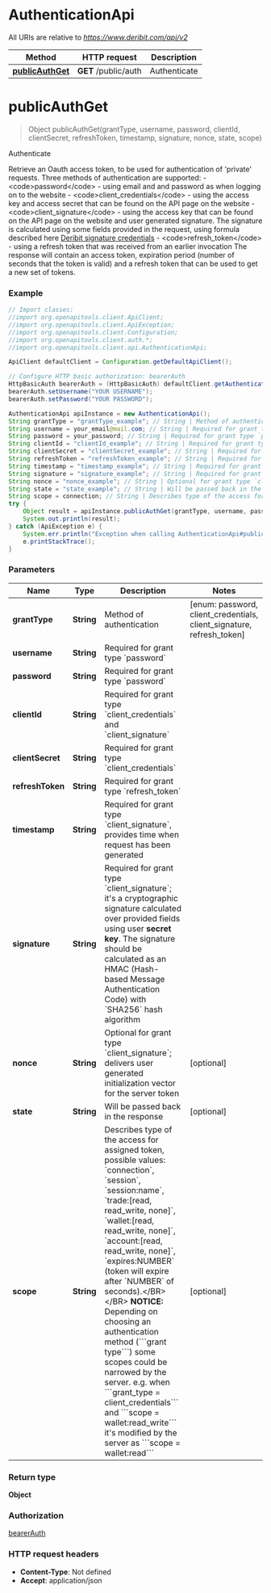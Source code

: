 # AuthenticationApi

All URIs are relative to *https://www.deribit.com/api/v2*

Method | HTTP request | Description
------------- | ------------- | -------------
[**publicAuthGet**](AuthenticationApi.md#publicAuthGet) | **GET** /public/auth | Authenticate


<a name="publicAuthGet"></a>
# **publicAuthGet**
> Object publicAuthGet(grantType, username, password, clientId, clientSecret, refreshToken, timestamp, signature, nonce, state, scope)

Authenticate

Retrieve an Oauth access token, to be used for authentication of &#39;private&#39; requests.  Three methods of authentication are supported:  - &lt;code&gt;password&lt;/code&gt; - using email and and password as when logging on to the website - &lt;code&gt;client_credentials&lt;/code&gt; - using the access key and access secret that can be found on the API page on the website - &lt;code&gt;client_signature&lt;/code&gt; - using the access key that can be found on the API page on the website and user generated signature. The signature is calculated using some fields provided in the request, using formula described here [Deribit signature credentials](#additional-authorization-method-deribit-signature-credentials) - &lt;code&gt;refresh_token&lt;/code&gt; - using a refresh token that was received from an earlier invocation  The response will contain an access token, expiration period (number of seconds that the token is valid) and a refresh token that can be used to get a new set of tokens. 

### Example
```java
// Import classes:
//import org.openapitools.client.ApiClient;
//import org.openapitools.client.ApiException;
//import org.openapitools.client.Configuration;
//import org.openapitools.client.auth.*;
//import org.openapitools.client.api.AuthenticationApi;

ApiClient defaultClient = Configuration.getDefaultApiClient();

// Configure HTTP basic authorization: bearerAuth
HttpBasicAuth bearerAuth = (HttpBasicAuth) defaultClient.getAuthentication("bearerAuth");
bearerAuth.setUsername("YOUR USERNAME");
bearerAuth.setPassword("YOUR PASSWORD");

AuthenticationApi apiInstance = new AuthenticationApi();
String grantType = "grantType_example"; // String | Method of authentication
String username = your_email@mail.com; // String | Required for grant type `password`
String password = your_password; // String | Required for grant type `password`
String clientId = "clientId_example"; // String | Required for grant type `client_credentials` and `client_signature`
String clientSecret = "clientSecret_example"; // String | Required for grant type `client_credentials`
String refreshToken = "refreshToken_example"; // String | Required for grant type `refresh_token`
String timestamp = "timestamp_example"; // String | Required for grant type `client_signature`, provides time when request has been generated
String signature = "signature_example"; // String | Required for grant type `client_signature`; it's a cryptographic signature calculated over provided fields using user **secret key**. The signature should be calculated as an HMAC (Hash-based Message Authentication Code) with `SHA256` hash algorithm
String nonce = "nonce_example"; // String | Optional for grant type `client_signature`; delivers user generated initialization vector for the server token
String state = "state_example"; // String | Will be passed back in the response
String scope = connection; // String | Describes type of the access for assigned token, possible values: `connection`, `session`, `session:name`, `trade:[read, read_write, none]`, `wallet:[read, read_write, none]`, `account:[read, read_write, none]`, `expires:NUMBER` (token will expire after `NUMBER` of seconds).</BR></BR> **NOTICE:** Depending on choosing an authentication method (```grant type```) some scopes could be narrowed by the server. e.g. when ```grant_type = client_credentials``` and ```scope = wallet:read_write``` it's modified by the server as ```scope = wallet:read```
try {
    Object result = apiInstance.publicAuthGet(grantType, username, password, clientId, clientSecret, refreshToken, timestamp, signature, nonce, state, scope);
    System.out.println(result);
} catch (ApiException e) {
    System.err.println("Exception when calling AuthenticationApi#publicAuthGet");
    e.printStackTrace();
}
```

### Parameters

Name | Type | Description  | Notes
------------- | ------------- | ------------- | -------------
 **grantType** | **String**| Method of authentication | [enum: password, client_credentials, client_signature, refresh_token]
 **username** | **String**| Required for grant type &#x60;password&#x60; |
 **password** | **String**| Required for grant type &#x60;password&#x60; |
 **clientId** | **String**| Required for grant type &#x60;client_credentials&#x60; and &#x60;client_signature&#x60; |
 **clientSecret** | **String**| Required for grant type &#x60;client_credentials&#x60; |
 **refreshToken** | **String**| Required for grant type &#x60;refresh_token&#x60; |
 **timestamp** | **String**| Required for grant type &#x60;client_signature&#x60;, provides time when request has been generated |
 **signature** | **String**| Required for grant type &#x60;client_signature&#x60;; it&#39;s a cryptographic signature calculated over provided fields using user **secret key**. The signature should be calculated as an HMAC (Hash-based Message Authentication Code) with &#x60;SHA256&#x60; hash algorithm |
 **nonce** | **String**| Optional for grant type &#x60;client_signature&#x60;; delivers user generated initialization vector for the server token | [optional]
 **state** | **String**| Will be passed back in the response | [optional]
 **scope** | **String**| Describes type of the access for assigned token, possible values: &#x60;connection&#x60;, &#x60;session&#x60;, &#x60;session:name&#x60;, &#x60;trade:[read, read_write, none]&#x60;, &#x60;wallet:[read, read_write, none]&#x60;, &#x60;account:[read, read_write, none]&#x60;, &#x60;expires:NUMBER&#x60; (token will expire after &#x60;NUMBER&#x60; of seconds).&lt;/BR&gt;&lt;/BR&gt; **NOTICE:** Depending on choosing an authentication method (&#x60;&#x60;&#x60;grant type&#x60;&#x60;&#x60;) some scopes could be narrowed by the server. e.g. when &#x60;&#x60;&#x60;grant_type &#x3D; client_credentials&#x60;&#x60;&#x60; and &#x60;&#x60;&#x60;scope &#x3D; wallet:read_write&#x60;&#x60;&#x60; it&#39;s modified by the server as &#x60;&#x60;&#x60;scope &#x3D; wallet:read&#x60;&#x60;&#x60; | [optional]

### Return type

**Object**

### Authorization

[bearerAuth](../README.md#bearerAuth)

### HTTP request headers

 - **Content-Type**: Not defined
 - **Accept**: application/json

